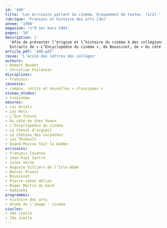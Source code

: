 ```yaml
---
id: '440'
title: 'Les écrivains parlent du cinéma. Groupement de textes  (1/2) '
rubrique: 'Français et histoire des arts [3e]'
annee: '1990'
magazine: 'n°9 1er mars 1991'
pages: '10'
description: |-
  'Afin de présenter l’origine et l’histoire du cinéma à des collégiens, les auteurs de l’article choisissent d’analyser son impact sur des spectateurs un peu particuliers : Hélias, Sartre, Cavanna, Martin du Gard, Kaminsky…
  Extraits de « L’Encyclopédie du cinéma », de Boussinot, de « Du côté de chez Swann », de Proust, du « Cheval d’orgueil », de Hélias, de « L’Ève future », de Villiers de L’Isle-Adam, du « Château des Carpathes », de Verne, des « Thibault », de Martin du Gard, des « Mots », de Sartre, des « Ritals », de Cavanna, de « Quand Moscou fait la bombe », de Kaminsky, etc. Chaque extrait est suivi de questions destinées à l’élève.'
article_pdf: '440.pdf'
revue: 'L’école des lettres des collèges'
auteurs:
- Robert Boudet
- Christian Poslaniec
disciplines:
- français
jeunesse:
- romans, récits et nouvelles « classiques »
niveau_etudes:
- troisième
oeuvres:
- Les Ritals
- Les Mots
- L’Ève future
- Du côté de chez Swann
- L’Encyclopédie du cinéma
- Le Cheval d’orgueil
- Le Château des Carpathes
- Les Thibault
- Quand Moscou fait la bombe
ecrivains:
- François Cavanna
- Jean-Paul Sartre
- Jules Verne
- Auguste Villiers de l’Isle-Adam
- Marcel Proust
- Boussinot
- Pierre-Jakez Hélias
- Roger Martin du Gard
- Kaminsky
programmes:
- histoire des arts
- étude de l’image - cinéma
siecles:
- 20e siècle
- 19e siècle
---
```

